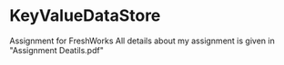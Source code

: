 # KeyValueDataStore
Assignment for FreshWorks
All details about my assignment is given in "Assignment Deatils.pdf"
